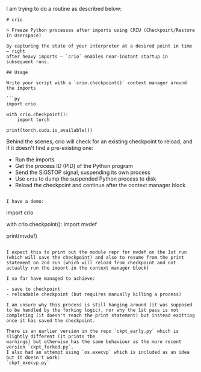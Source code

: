 I am trying to do a routine as described below:

```
# crio

> Freeze Python processes after imports using CRIU (Checkpoint/Restore In Userspace)

By capturing the state of your interpreter at a desired point in time — right
after heavy imports — `crio` enables near-instant startup in subsequent runs.

## Usage

Write your script with a `crio.checkpoint()` context manager around the imports

```py
import crio

with crio.checkpoint():
    import torch

print(torch.cuda.is_available())
```

Behind the scenes, crio will check for an existing checkpoint to reload,
and if it doesn't find a pre-existing one:

- Run the imports
- Get the process ID (PID) of the Python program
- Send the SIGSTOP signal, suspending its own process
- Use `criu` to dump the suspended Python process to disk
- Reload the checkpoint and continue after the context manager block
```

I have a demo:

```
import crio

with crio.checkpoint():
    import mvdef

print(mvdef)
```

I expect this to print out the module repr for mvdef on the 1st run (which will save the checkpoint) and also to resume from the print statement on 2nd run (which will reload from checkpoint and not actually run the import in the context manager block)

I so far have managed to achieve:

- save to checkpoint
- reloadable checkpoint (but requires manually killing a process)

I am unsure why this process is still hanging around (it was supposed to be handled by the forking logic), nor why the 1st pass is not completing (it doesn't reach the print statement) but instead exitting once it has saved the checkpoint.

There is an earlier version in the repo `ckpt_early.py` which is slightly different (it prints the
warnings) but otherwise has the same behaviour as the more recent version `ckpt_forked.py`.
I also had an attempt using `os.execvp` which is included as an idea but it doesn't work:
`ckpt_execvp.py`
